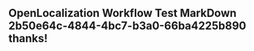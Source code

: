 <properties
ms.topic="hero-topic"
ms.test1="hero-topic"
ms.test2="test"/>


## OpenLocalization Workflow Test MarkDown 2b50e64c-4844-4bc7-b3a0-66ba4225b890 thanks!



<!--HONumber=Sep16_HO1-->


